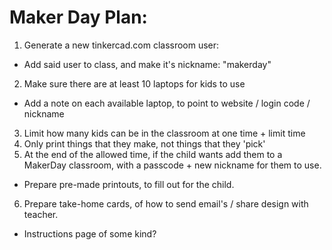 # Maker Day Plan:

1. Generate a new tinkercad.com classroom user:
  * Add said user to class, and make it's nickname: "makerday"
2. Make sure there are at least 10 laptops for kids to use
  * Add a note on each available laptop, to point to website / login code / nickname
3. Limit how many kids can be in the classroom at one time + limit time
4. Only print things that they make, not things that they 'pick'
5. At the end of the allowed time, if the child wants add them to a MakerDay classroom, with a passcode + new nickname for them to use.
  * Prepare pre-made printouts, to fill out for the child.
6. Prepare take-home cards, of how to send email's / share design with teacher.
  * Instructions page of some kind? 
